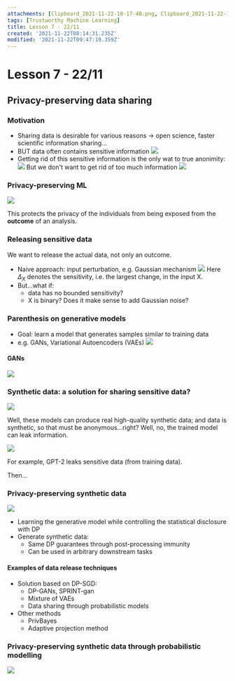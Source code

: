 ```yaml
---
attachments: [Clipboard_2021-11-22-10-17-48.png, Clipboard_2021-11-22-10-18-28.png, Clipboard_2021-11-22-10-19-04.png, Clipboard_2021-11-22-10-20-00.png, Clipboard_2021-11-22-10-21-35.png, Clipboard_2021-11-22-10-28-19.png, Clipboard_2021-11-22-10-28-57.png, Clipboard_2021-11-22-10-33-41.png, Clipboard_2021-11-22-10-34-07.png, Clipboard_2021-11-22-10-44-38.png, Clipboard_2021-11-22-10-51-22.png]
tags: [Trustworthy Machine Learning]
title: Lesson 7 - 22/11
created: '2021-11-22T08:14:31.235Z'
modified: '2021-11-22T09:47:19.359Z'
---
```


# Lesson 7 - 22/11

## Privacy-preserving data sharing

### Motivation

- Sharing data is desirable for various reasons -> open science, faster scientific information sharing...
- BUT data often contains sensitive information
![](@attachment/Clipboard_2021-11-22-10-17-48.png)
- Getting rid of this sensitive information is the only wat to true anonimity: ![](@attachment/Clipboard_2021-11-22-10-18-28.png)
But we don't want to get rid of too much information ![](@attachment/Clipboard_2021-11-22-10-19-04.png)

### Privacy-preserving ML

![](@attachment/Clipboard_2021-11-22-10-20-00.png)

This protects the privacy of the individuals from being exposed from the **outcome** of an analysis.

### Releasing sensitive data

We want to release the actual data, not only an outcome.
- Naive approach: input perturbation, e.g. Gaussian mechanism ![](@attachment/Clipboard_2021-11-22-10-21-35.png)
  Here $\Delta_{X}$ denotes the sensitivity, i.e. the largest change, in the input X.
- But...what if:
  - data has no bounded sensitivity?
  - X is binary? Does it make sense to add Gaussian noise?

### Parenthesis on generative models

- Goal: learn a model that generates samples similar to training data
- e.g. GANs, Variational Autoencoders (VAEs) ![](@attachment/Clipboard_2021-11-22-10-28-19.png)

#### GANs

![](@attachment/Clipboard_2021-11-22-10-28-57.png)

### Synthetic data: a solution for sharing sensitive data?

![](@attachment/Clipboard_2021-11-22-10-33-41.png)

Well, these models can produce real high-quality synthetic data; and data is synthetic, so that must be anonymous...right?
Well, no, the trained model can leak information.

![](@attachment/Clipboard_2021-11-22-10-34-07.png)

For example, GPT-2 leaks sensitive data (from training data).

Then...

### Privacy-preserving synthetic data

![](@attachment/Clipboard_2021-11-22-10-44-38.png)

- Learning the generative model while controlling the statistical disclosure with DP
- Generate synthetic data:
  - Same DP guarantees through post-processing immunity
  - Can be used in arbitrary downstream tasks

#### Examples of data release techniques

- Solution based on DP-SGD:
  - DP-GANs, SPRINT-gan
  - Mixture of VAEs
  - Data sharing through probabilistic models
- Other methods
  - PrivBayes
  - Adaptive projection method

### Privacy-preserving synthetic data through probabilistic modelling

![](@attachment/Clipboard_2021-11-22-10-51-22.png)
